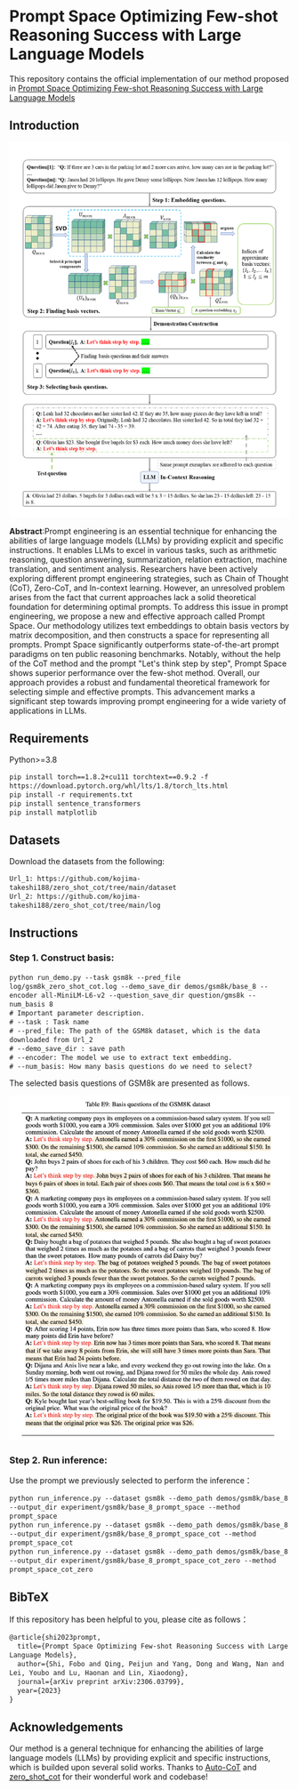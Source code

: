 # Prompt Space Optimizing Few-shot Reasoning Success with Large Language Models

This repository contains the official implementation of our method proposed in [Prompt Space Optimizing Few-shot Reasoning Success with Large Language Models](https://arxiv.org/abs/2306.03799)

## Introduction

![Overview of our methods](./overview.jpg)

**Abstract**:Prompt engineering is an essential technique for enhancing the abilities of large language models (LLMs) by providing explicit and specific instructions. It enables LLMs to excel in various tasks, such as arithmetic reasoning, question answering, summarization, relation extraction, machine translation, and sentiment analysis. Researchers have been actively exploring different prompt engineering strategies, such as Chain of Thought (CoT), Zero-CoT, and In-context learning. However, an unresolved problem arises from the fact that current approaches lack a solid theoretical foundation for determining optimal prompts. To address this issue in prompt engineering, we propose a new and effective approach called Prompt Space. Our methodology utilizes text embeddings to obtain basis vectors by matrix decomposition, and then constructs a space for representing all prompts. Prompt Space significantly outperforms state-of-the-art prompt paradigms on ten public reasoning benchmarks. Notably, without the help of the CoT method and the prompt "Let's think step by step", Prompt Space shows superior performance over the few-shot method. Overall, our approach provides a robust and fundamental theoretical framework for selecting simple and effective prompts. This advancement marks a significant step towards improving prompt engineering for a wide variety of applications in LLMs.

## Requirements

Python>=3.8
```
pip install torch==1.8.2+cu111 torchtext==0.9.2 -f https://download.pytorch.org/whl/lts/1.8/torch_lts.html
pip install -r requirements.txt
pip install sentence_transformers
pip install matplotlib
```

## Datasets

Download the datasets from the following:

```
Url_1: https://github.com/kojima-takeshi188/zero_shot_cot/tree/main/dataset
Url_2: https://github.com/kojima-takeshi188/zero_shot_cot/tree/main/log
```

## Instructions

### Step 1. Construct basis:

```shell
python run_demo.py --task gsm8k --pred_file log/gsm8k_zero_shot_cot.log --demo_save_dir demos/gsm8k/base_8 --encoder all-MiniLM-L6-v2 --question_save_dir question/gms8k --num_basis 8
# Important parameter description.
# --task : Task name
# --pred_file: The path of the GSM8k dataset, which is the data downloaded from Url_2
# --demo_save_dir : save path
# --encoder: The model we use to extract text embedding.
# --num_basis: How many basis questions do we need to select?
```
The selected basis questions of GSM8k are presented as follows.

![The result of the Basis question](gsm8k_bias.jpg)

### Step 2. Run inference:

Use the prompt we previously selected to perform the inference：

```shell
python run_inference.py --dataset gsm8k --demo_path demos/gsm8k/base_8 --output_dir experiment/gsm8k/base_8_prompt_space --method prompt_space
python run_inference.py --dataset gsm8k --demo_path demos/gsm8k/base_8 --output_dir experiment/gsm8k/base_8_prompt_space_cot --method prompt_space_cot
python run_inference.py --dataset gsm8k --demo_path demos/gsm8k/base_8 --output_dir experiment/gsm8k/base_8_prompt_space_cot_zero --method prompt_space_cot_zero
```

## BibTeX

If this repository has been helpful to you, please cite as follows：

```
@article{shi2023prompt,
  title={Prompt Space Optimizing Few-shot Reasoning Success with Large Language Models},
  author={Shi, Fobo and Qing, Peijun and Yang, Dong and Wang, Nan and Lei, Youbo and Lu, Haonan and Lin, Xiaodong},
  journal={arXiv preprint arXiv:2306.03799},
  year={2023}
}
```



## Acknowledgements

Our method is a general technique for enhancing the abilities of large language models (LLMs) by providing explicit and specific instructions, which is builded upon several solid works. Thanks to [Auto-CoT](https://github.com/amazon-science/auto-cot) and [zero_shot_cot](https://github.com/kojima-takeshi188/zero_shot_cot) for their wonderful work and codebase!

